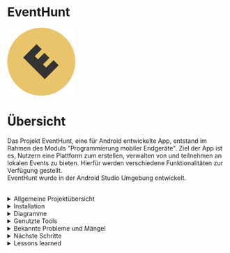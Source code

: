 # EventHunt

![alt text](app/src/main/res/drawable/logo.png)

# Übersicht

Das Projekt EventHunt, eine für Android entwickelte App, entstand im Rahmen des Moduls "Programmierung mobiler Endgeräte".
Ziel der App ist es, Nutzern eine Plattform zum erstellen, verwalten von und teilnehmen an lokalen Events zu bieten.
Hierfür werden verschiedene Funktionalitäten zur Verfügung gestellt. <br>EventHunt wurde in der Android Studio Umgebung entwickelt.

<br>

<details>
<summary> Allgemeine Projektübersicht </summary>
<br>

## Projektteam

*  **Jonas Weigelt** - [Profil](https://github.com/noergel1)        
*  **Amine Semlali** - [Profil](https://github.com/AmineSemlali)    
*  **Sarah Al Khodari** - [Profil](https://github.com/SarahElk1)    
  
  

## Funktionalitäten

Der Nutzer kann
- sich registrieren sowie ein- und ausloggen
- Events erstellen und bearbeiten
- Events beitreten
- sich alle Events anschauen und nach einer Liste von Optionen filtern
- eine Auflistung der beigetretenen und eigenen Events ausgeben lassen
- rudimentäre Settings verändern (kein realer usecase momentan)
- Notifications erhalten (z.B. bei geänderten Eventdaten) und diese löschen
- das eigene Profil bearbeiten<br><br>
</details>

<details>
<summary> Installation </summary>
<br>

  Um EventHunt lokal auszuführen, clonen sie sich das Repository wie gewohnt, und öffnen das Projekt in Android Studio.
  Für die bestmögliche Performance empfehlen wir einen Emulator mit Android API Level 30. Google Play ist zwingend notwendig.
  Außerdem sollten sie bei einem neu erstellten Image Google Maps mindestens einmal starten, da eine Standortbestimmung sonst nicht möglich ist.
    <br>
  ### BITTE BEACHTEN
  
  Eventuell ist die Verwendung von Standort-Funktionalitäten nicht möglich. Sollte dies der Fall sein, müssen sie den in der App hinterlegten Google API-Key ändern.
  Hierfür muss ein eigener Key vom Nutzer erstellt werden. <br> 
  Wie dies geht finden sie [hier](https://developers.google.com/maps/documentation/javascript/get-api-key).
  
      Folgende APIs müssen aktiviert sein:
      [Geolocation API](https://console.cloud.google.com/apis/library/geolocation.googleapis.com)
      [Google Maps SDK for Android](https://console.cloud.google.com/apis/library/maps-android-backend.googleapis.com)
      [Places API](https://console.cloud.google.com/apis/library/places-backend.googleapis.com)
      [Geocoding API](https://console.cloud.google.com/apis/library/geocoding-backend.googleapis.com)
  
  Sobald sie den passenden Key erstellt haben, müssen sie die in
  <b>app/src/main/res/values/strings.xml</b>
  gespeicherte Variable <b>"api_key"</b> mit ihrem Schlüssel ersetzen <br> <br>
            ```<string name="api_key">{  YOUR KEY  }</string>```
  
  <br>
  Bereits bestehender Testaccount<br>
  Email: viktor@web.de<br>
  Password: pass123456<br><br>
  
  Um den Distanzfilter an unseren vorgefertigten Events zu testen, empfehlen wir eine Position im Raum Erfurt/Weimar zu wählen.<br><br>
  
</details>


<details><summary> Diagramme </summary><blockquote>

<details><summary> Aktivitätsdiagramme </summary><blockquote>

<details><summary> Registration und Login </summary>
  
![alt text](Files/Diagramme/activity_diagram/registration_login_activitydiagramm.png)
</details>
<details><summary> Logout </summary>
  
![alt text](Files/Diagramme/activity_diagram/logout_activitydiagram.png)
</details>
  
<details><summary> Filter Events </summary>
  
![alt text](Files/Diagramme/activity_diagram/filter_event_activitydiagram.png)
</details>
<details><summary> Create Event </summary>
  
![alt text](Files/Diagramme/activity_diagram/create_event_activitydiagram.png)
</details>
  
<details><summary> Edit Event </summary>
  
![alt text](Files/Diagramme/activity_diagram/edit_event_activitydiagram.png)
</details>
<details><summary> Show Event Details </summary>
  
![alt text](Files/Diagramme/activity_diagram/show_details_activitydiagram.png)
</details>
  
<details><summary> Show and Edit Profile </summary>
  
![alt text](Files/Diagramme/activity_diagram/profile_activity_diagram.png)
</details>
<details><summary> Owned/Joined Events Summary </summary>
  
![alt text](Files/Diagramme/activity_diagram/owned_joined_activity_diagram.png)
</details>
  
  <details><summary> Show and Delete Notifications </summary>
  
![alt text](Files/Diagramme/activity_diagram/notification_activity_diagram.png)
</details>
<details><summary> Change Settings </summary>
  
![alt text](Files/Diagramme/activity_diagram/change_settings_activity_diagram.png)
</details>

</blockquote></details>

<details><summary> Use-Case Diagramme </summary><blockquote>

  <details><summary> Registration und Login </summary>
  
![alt text](Files/Diagramme/use_cases/signup_login_usecase.png)
</details>
<details><summary> Event Management </summary>
  
![alt text](Files/Diagramme/use_cases/event_management_usecase.png)
</details>
    <details><summary> Profil Management </summary>
  
![alt text](Files/Diagramme/use_cases/profile_management_usecase.png)
</details>
<details><summary> Erstellen und Bearbeiten von Events </summary>
  
![alt text](Files/Diagramme/use_cases/edit_create_event_filter_usecase.png)
</details>
      <details><summary> Settings und Notifications </summary>
  
![alt text](Files/Diagramme/use_cases/settings_and_notifications_usecase.png)
</details>
</blockquote></details>

</blockquote></details>


<details>
<summary> Genutzte Tools </summary>
<br>

Datenbank: <br>
- Firebase Firestore (Hauptdatenbank mit allen Referenzen)
- FirebaseAuth (Registrierung und An-/Abmeldung der Nutzer)
- Firebase Storage (Upload von Bildern -> Profil- und Eventfoto)

Andere:<br>
- Picasso (Laden und Anzeigen von Bildern)
- [Leku](https://github.com/AdevintaSpain/Leku) (Locationpicker)
- verschiedene Google APIs, vorrangig Geoloc und Places (Ortsnamen aus Koordinaten, bestimmung der Distanz zu einem Event)

Grafiken:
  - JustInMind (Wireframes)
  - LucidChart (Diagramme)
  - Powerpoint (Präsentationen)
  
  Kommunikation:
  - Discord
  - WhatsApp
  <br><br>
</details>

<details>
<summary> Bekannte Probleme und Mängel </summary>
  <br>
  
  - die Performance ist (zumindest auf Emulatoren mit API 31 und höher) nicht optimal. Selbst bei passender API Version kann es zu Problemen kommen. <br>
  - es ist kein funktionierender Landscapemode für die Fragmente implementiert. Einen Entwurf für diese kann man im dazugehörigen Branch finden. Die Fehler konnten wir nicht mehr rechtzeitig beheben.
  - ViewModels speichern Formulardaten nicht zwischen
  - einige kleinere Funktionen sind nicht implementiert.
    - Events können nicht gelöscht werden (bitte sehen sie sich das Layout des EditEvent Fragments an, aus uns unbekannten Gründen verändert sich das Layout nicht mehr -> Button erscheint nicht, Schrift des unteren Buttons unverändert)
    - Settings haben noch keine echte Verwendung. Man kann über diese bestimmen, welche Daten andere Nutzer sehen können. Allerdings gibts es keine Teilnehmerliste o.Ä. um diese zu betrachten.
    - wie oben beschrieben funktioniert der API-Key nur beim Ersteller des Keys. Woran dies liegt wissen wir nicht. Das Problem besteht erst seit kurzem.<br><br>
</details>

<details>
<summary> Nächste Schritte </summary>
<br>
  
  - Beseitigen der Bugs und erstellen Funktionaler Landscapes mit Speichern der Formulardaten (Siehe Abschnitt Bekannte Probleme und Mängel)
  - Implementieren eines Chats innerhalb der Events. Ansonsten ist eine Koordination von Events schwierig.
  - Weitere Komfortfunktionen wie z.B. Events mit Passwörtern versehen.
  <br><br>
</details>

<details>
<summary> Lessons learned </summary>
<br>
  Wir haben sehr motiviert angefangen, und schnell die meisten von uns geplanten Funktionen implementiert. Durch die Prüfungsphase und Unzufriedenheiten mit der Gruppendynamik haben wir aber unser Tempo gegen Ende verloren. Leider ist EventHunt dadurch zum Zeitpunkt der Abgabe nicht so ausgereift, wie wir es uns wünschen würden. <br>
  Gelernt haben wir, dass Kommunikation (im Team und mit der Lehrkraft) das wahrscheinlich wichtigste ist, um ein Projekt erfolgreich zum Abschluss zu bringen.<br>
  Alles in allem hatten wir dennoch viel Spaß während der Entwicklung des Projekts und sind zufrieden mit der von uns erbrachten Leistung.<br><br>
</details>

